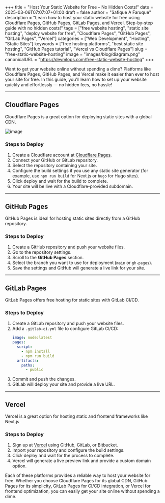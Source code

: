 +++
title = "Host Your Static Website for Free – No Hidden Costs!"
date = 2025-03-06T07:07:07+01:00
draft = false
author = "Safique A Faruque"
description = "Learn how to host your static website for free using Cloudflare Pages, GitHub Pages, GitLab Pages, and Vercel. Step-by-step guide with no hidden costs!"
tags = ["free website hosting", "static site hosting", "deploy website for free", "Cloudflare Pages", "GitHub Pages", "GitLab Pages", "Vercel"]
categories = ["Web Development", "Hosting", "Static Sites"]
keywords = ["free hosting platforms", "best static site hosting", "GitHub Pages tutorial", "Vercel vs Cloudflare Pages"]
slug = "free-static-website-hosting"
image = "images/blog/diagram.png"
canonicalURL = "https://devmlops.com/free-static-website-hosting"
+++

Want to get your website online without spending a dime? Platforms like Cloudflare Pages, GitHub Pages, and Vercel make it easier than ever to host your site for free. In this guide, you'll learn how to set up your website quickly and effortlessly — no hidden fees, no hassle!

---

## Cloudflare Pages
Cloudflare Pages is a great option for deploying static sites with a global CDN.
<!--more-->
![image](images/blog/diagram.png)

### Steps to Deploy
1. Create a Cloudflare account at [Cloudflare Pages](https://pages.cloudflare.com/).
2. Connect your GitHub or GitLab repository.
3. Select the repository containing your site.
4. Configure the build settings if you use any static site generator (for example, use `npm run build` for Next.js or `hugo` for Hugo sites).
5. Click deploy and wait for the build to complete.
6. Your site will be live with a Cloudflare-provided subdomain.

---

## GitHub Pages
GitHub Pages is ideal for hosting static sites directly from a GitHub repository.

### Steps to Deploy
1. Create a GitHub repository and push your website files.
2. Go to the repository settings.
3. Scroll to the **GitHub Pages** section.
4. Select the branch you want to use for deployment (`main` or `gh-pages`).
5. Save the settings and GitHub will generate a live link for your site.

---

## GitLab Pages
GitLab Pages offers free hosting for static sites with GitLab CI/CD.

### Steps to Deploy
1. Create a GitLab repository and push your website files.
2. Add a `.gitlab-ci.yml` file to configure GitLab CI/CD:
   ```yaml
   image: node:latest
   pages:
     script:
       - npm install
       - npm run build
     artifacts:
       paths:
         - public
   ```
3. Commit and push the changes.
4. GitLab will deploy your site and provide a live URL.

---

## Vercel
Vercel is a great option for hosting static and frontend frameworks like Next.js.

### Steps to Deploy
1. Sign up at [Vercel](https://vercel.com/) using GitHub, GitLab, or Bitbucket.
2. Import your repository and configure the build settings.
3. Click deploy and wait for the process to complete.
4. Vercel will generate a live preview link and provide a custom domain option.

Each of these platforms provides a reliable way to host your website for free. Whether you choose Cloudflare Pages for its global CDN, GitHub Pages for its simplicity, GitLab Pages for CI/CD integration, or Vercel for frontend optimization, you can easily get your site online without spending a dime.


